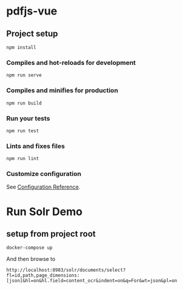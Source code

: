 # pdfjs-vue

## Project setup
```
npm install
```

### Compiles and hot-reloads for development
```
npm run serve
```

### Compiles and minifies for production
```
npm run build
```

### Run your tests
```
npm run test
```

### Lints and fixes files
```
npm run lint
```

### Customize configuration
See [Configuration Reference](https://cli.vuejs.org/config/).

# Run Solr Demo

## setup from project root

```
docker-compose up
```

And then browse to

```
http://localhost:8983/solr/documents/select?fl=id,path,page_dimensions:[json]&hl=on&hl.field=content_ocr&indent=on&q=For&wt=json&pl=on
```
